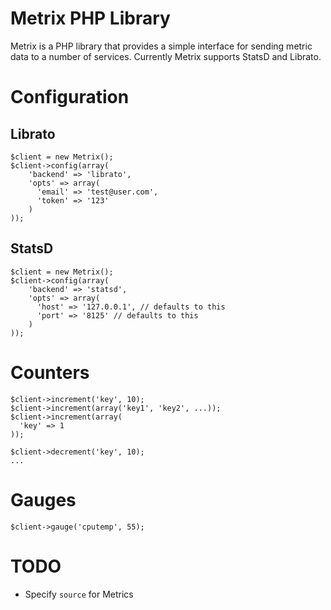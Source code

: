 Metrix PHP Library
==================

Metrix is a PHP library that provides a simple interface for sending metric
data to a number of services. Currently Metrix supports StatsD and Librato.

Configuration
=============

Librato
-------

    $client = new Metrix();
    $client->config(array(
        'backend' => 'librato',
        'opts' => array(
          'email' => 'test@user.com',
          'token' => '123'
        )
    ));

StatsD
------

    $client = new Metrix();
    $client->config(array(
        'backend' => 'statsd',
        'opts' => array(
          'host' => '127.0.0.1', // defaults to this
          'port' => '8125' // defaults to this
        )
    ));

Counters
========

    $client->increment('key', 10);
    $client->increment(array('key1', 'key2', ...));
    $client->increment(array(
      'key' => 1
    ));

    $client->decrement('key', 10);
    ...

Gauges
======

    $client->gauge('cputemp', 55);

TODO
====

* Specify `source` for Metrics
